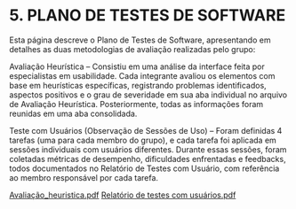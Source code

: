 # 5. PLANO DE TESTES DE SOFTWARE
   
Esta página descreve o Plano de Testes de Software, apresentando em detalhes as duas metodologias de avaliação realizadas pelo grupo: 

   Avaliação Heurística – Consistiu em uma análise da interface feita por especialistas em usabilidade. Cada integrante avaliou os elementos com base em heurísticas específicas, registrando problemas identificados, aspectos positivos e o grau de severidade em sua aba individual no arquivo de Avaliação Heurística. Posteriormente, todas as informações foram reunidas em uma aba consolidada. 

   Teste com Usuários (Observação de Sessões de Uso) – Foram definidas 4 tarefas (uma para cada membro do grupo), e cada tarefa foi aplicada em sessões individuais com usuários diferentes. Durante essas sessões, foram coletadas métricas de desempenho, dificuldades enfrentadas e feedbacks, todos documentados no Relatório de Testes com Usuário, com referência ao membro responsável por cada tarefa. 

[Avaliação_heuristica.pdf](https://github.com/user-attachments/files/21007473/Avaliacao_heuristica.pdf)
[Relatório de testes com usuários.pdf](https://github.com/user-attachments/files/21007479/Relatorio.de.testes.com.usuarios.pdf)
